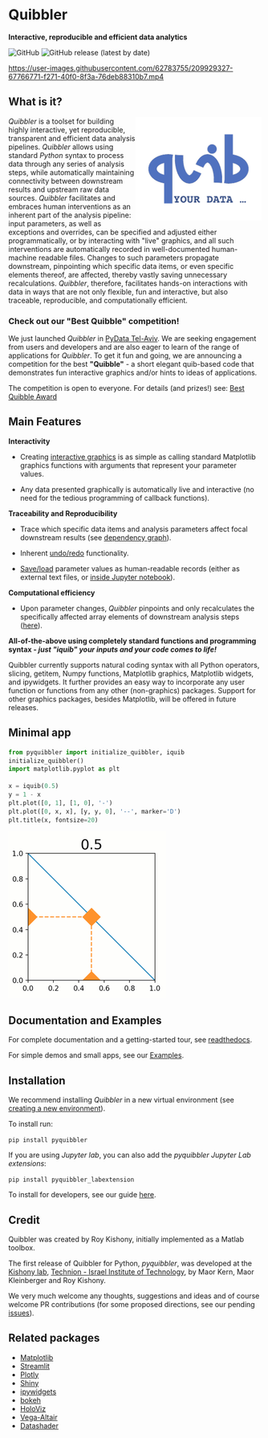 # Quibbler
**Interactive, reproducible and efficient data analytics**

![GitHub](https://img.shields.io/github/license/Technion-Kishony-lab/quibbler)
![GitHub release (latest by date)](https://img.shields.io/github/v/release/Technion-Kishony-lab/quibbler)

https://user-images.githubusercontent.com/62783755/209929327-67766771-f271-40f0-8f3a-76deb88310b7.mp4

## What is it?
<img src="https://github.com/Technion-Kishony-lab/quibbler/blob/master/pyquibbler-documentations/docs/images/quibicon.gif?raw=true" width=250 align='right'>

*Quibbler* is a toolset for building highly interactive, yet reproducible, 
transparent and efficient data analysis pipelines. *Quibbler* allows using standard 
*Python* syntax to process data through any series of analysis steps, while 
automatically maintaining connectivity between downstream results and upstream raw data 
sources. *Quibbler* facilitates and embraces human interventions as an inherent part 
of the analysis pipeline: input parameters, as well as exceptions and overrides, 
can be specified and adjusted either programmatically, or by 
interacting with "live" graphics, and all such interventions are automatically 
recorded in well-documented human-machine readable files. Changes to such parameters 
propagate downstream, pinpointing which specific data items, or
even specific elements thereof, are affected, thereby vastly saving unnecessary 
recalculations. *Quibbler*, therefore, facilitates hands-on interactions with data 
in ways that are not only flexible, fun and interactive, but also traceable, 
reproducible, and computationally efficient.


### Check out our "Best Quibble" competition!
We just launched *Quibbler* in [PyData Tel-Aviv](https://pydata.org/telaviv2022/).
We are seeking engagement from users and developers and are also eager to learn of 
the range of applications for *Quibbler*. 
To get it fun and going, we are announcing a competition for the best **"Quibble"** - 
a short elegant quib-based code that demonstrates fun interactive graphics and/or hints 
to ideas of applications. 

The competition is open to everyone. 
For details (and prizes!) see: [Best Quibble Award](https://kishony.technion.ac.il/best-quibble-award/)   


## Main Features

**Interactivity** 

* Creating [interactive graphics](https://quibbler.readthedocs.io/en/latest/Quickstart.html) is as 
simple as calling standard Matplotlib graphics functions with arguments that represent your parameter values.

* Any data presented graphically is automatically live and interactive 
(no need for the tedious programming of callback functions).

**Traceability and Reproducibility**
* Trace which specific data items and analysis parameters affect focal downstream results (see 
[dependency graph](https://quibbler.readthedocs.io/en/latest/Quib-relationships.html)).  

* Inherent [undo/redo](https://quibbler.readthedocs.io/en/latest/Jupyter-lab-ext.html) functionality.

* [Save/load](https://quibbler.readthedocs.io/en/latest/Project-save-load.html) parameter values as 
human-readable records (either as external text files, 
or [inside Jupyter notebook](https://quibbler.readthedocs.io/en/latest/Jupyter-lab-ext.html)).

**Computational efficiency**
* Upon parameter changes, *Quibbler* pinpoints and only recalculates the specifically affected array elements 
of downstream analysis steps ([here](https://quibbler.readthedocs.io/en/latest/Diverged-evaluation.html)).

**All-of-the-above using completely standard functions and programming syntax - 
_just "iquib" your inputs and your code comes to life!_** 


Quibbler currently supports natural coding syntax with all Python operators, slicing, getitem, Numpy functions, 
Matplotlib graphics, Matplotlib widgets, and ipywidgets. It further provides an easy way to incorporate 
any user function or functions from any other (non-graphics) packages. 
Support for other graphics packages, besides Matplotlib, will be offered in future releases.       

## Minimal app
```python
from pyquibbler import initialize_quibbler, iquib
initialize_quibbler()
import matplotlib.pyplot as plt

x = iquib(0.5)
y = 1 - x
plt.plot([0, 1], [1, 0], '-')
plt.plot([0, x, x], [y, y, 0], '--', marker='D')
plt.title(x, fontsize=20)
```

![](https://github.com/Technion-Kishony-lab/quibbler/blob/master/pyquibbler-documentations/docs/images/minimal_app_3.gif?raw=true)


## Documentation and Examples
For complete documentation and a getting-started tour, see [readthedocs](https://quibbler.readthedocs.io/en/latest/). 

For simple demos and small apps, see our [Examples](https://quibbler.readthedocs.io/en/latest/Examples.html).  

## Installation 

We recommend installing *Quibbler* in a new virtual environment 
(see [creating a new environment](https://github.com/Technion-Kishony-lab/quibbler/blob/master/INSTALL.md)). 

To install run:

`pip install pyquibbler`

If you are using *Jupyter lab*, you can also add the *pyquibbler Jupyter Lab extensions*:

`pip install pyquibbler_labextension`

To install for developers, 
see our guide [here](https://github.com/Technion-Kishony-lab/quibbler/blob/master/INSTALL.md).

## Credit

Quibbler was created by Roy Kishony, initially implemented as a Matlab toolbox. 

The first release of Quibbler for Python, *pyquibbler*, was developed at the 
[Kishony lab](https://kishony.technion.ac.il/quibbler/), 
[Technion - Israel Institute of Technology](https://www.technion.ac.il/), 
by Maor Kern, Maor Kleinberger and Roy Kishony.

We very much welcome any thoughts, suggestions and ideas and of course welcome PR contributions 
(for some proposed directions, see our pending [issues](https://github.com/Technion-Kishony-lab/quibbler/issues)). 

## Related packages

* [Matplotlib](https://github.com/matplotlib/matplotlib)
* [Streamlit](https://streamlit.io/)
* [Plotly](https://plotly.com/)
* [Shiny](https://shiny.rstudio.com/)
* [ipywidgets](https://github.com/jupyter-widgets/ipywidgets)
* [bokeh](http://bokeh.org)
* [HoloViz](https://holoviz.org/)
* [Vega-Altair](https://altair-viz.github.io/)
* [Datashader](https://datashader.org/)
